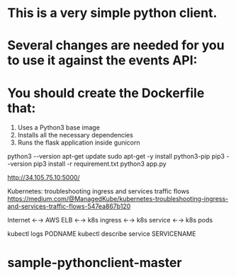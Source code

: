 # This is a very simple python client.

# Several changes are needed for you to use it against the events API:
# You should create the Dockerfile that:

1. Uses a Python3 base image
1. Installs all the necessary dependencies
1. Runs the flask application inside gunicorn
  

python3 --version
apt-get update 
sudo apt-get -y install python3-pip
pip3 --version
pip3 install -r requirement.txt
python3 app.py


http://34.105.75.10:5000/


Kubernetes: troubleshooting ingress and services traffic flows
https://medium.com/@ManagedKube/kubernetes-troubleshooting-ingress-and-services-traffic-flows-547ea867b120

Internet ←-> AWS ELB ←-> k8s ingress ←-> k8s service ←-> k8s pods

kubectl logs PODNAME
kubectl describe service SERVICENAME

# sample-pythonclient-master
